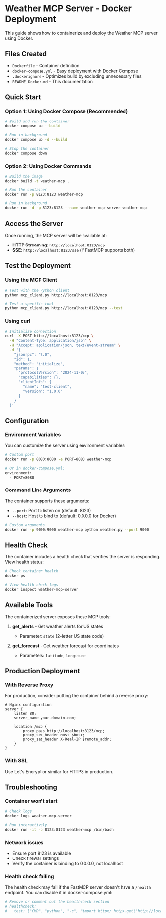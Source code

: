# Weather MCP Server - Docker Deployment

This guide shows how to containerize and deploy the Weather MCP server using Docker.

## Files Created

- `Dockerfile` - Container definition
- `docker-compose.yml` - Easy deployment with Docker Compose
- `.dockerignore` - Optimizes build by excluding unnecessary files
- `README_Docker.md` - This documentation

## Quick Start

### Option 1: Using Docker Compose (Recommended)

```bash
# Build and run the container
docker compose up --build

# Run in background
docker compose up -d --build

# Stop the container
docker compose down
```

### Option 2: Using Docker Commands

```bash
# Build the image
docker build -t weather-mcp .

# Run the container
docker run -p 8123:8123 weather-mcp

# Run in background
docker run -d -p 8123:8123 --name weather-mcp-server weather-mcp
```

## Access the Server

Once running, the MCP server will be available at:

- **HTTP Streaming**: `http://localhost:8123/mcp`
- **SSE**: `http://localhost:8123/sse` (if FastMCP supports both)

## Test the Deployment

### Using the MCP Client

```bash
# Test with the Python client
python mcp_client.py http://localhost:8123/mcp

# Test a specific tool
python mcp_client.py http://localhost:8123/mcp --test
```

### Using curl

```bash
# Initialize connection
curl -X POST http://localhost:8123/mcp \
  -H "Content-Type: application/json" \
  -H "Accept: application/json, text/event-stream" \
  -d '{
    "jsonrpc": "2.0",
    "id": 1,
    "method": "initialize",
    "params": {
      "protocolVersion": "2024-11-05",
      "capabilities": {},
      "clientInfo": {
        "name": "test-client",
        "version": "1.0.0"
      }
    }
  }'
```

## Configuration

### Environment Variables

You can customize the server using environment variables:

```bash
# Custom port
docker run -p 8080:8080 -e PORT=8080 weather-mcp

# Or in docker-compose.yml:
environment:
  - PORT=8080
```

### Command Line Arguments

The container supports these arguments:

- `--port`: Port to listen on (default: 8123)
- `--host`: Host to bind to (default: 0.0.0.0 for Docker)

```bash
# Custom arguments
docker run -p 9000:9000 weather-mcp python weather.py --port 9000
```

## Health Check

The container includes a health check that verifies the server is responding. View health status:

```bash
# Check container health
docker ps

# View health check logs
docker inspect weather-mcp-server
```

## Available Tools

The containerized server exposes these MCP tools:

1. **get_alerts** - Get weather alerts for US states
   - Parameter: `state` (2-letter US state code)

2. **get_forecast** - Get weather forecast for coordinates
   - Parameters: `latitude`, `longitude`

## Production Deployment

### With Reverse Proxy

For production, consider putting the container behind a reverse proxy:

```nginx
# Nginx configuration
server {
    listen 80;
    server_name your-domain.com;
    
    location /mcp {
        proxy_pass http://localhost:8123/mcp;
        proxy_set_header Host $host;
        proxy_set_header X-Real-IP $remote_addr;
    }
}
```

### With SSL

Use Let's Encrypt or similar for HTTPS in production.

## Troubleshooting

### Container won't start

```bash
# Check logs
docker logs weather-mcp-server

# Run interactively
docker run -it -p 8123:8123 weather-mcp /bin/bash
```

### Network issues

- Ensure port 8123 is available
- Check firewall settings
- Verify the container is binding to 0.0.0.0, not localhost

### Health check failing

The health check may fail if the FastMCP server doesn't have a `/health` endpoint. You can disable it in docker-compose.yml:

```yaml
# Remove or comment out the healthcheck section
# healthcheck:
#   test: ["CMD", "python", "-c", "import httpx; httpx.get('http://localhost:8123/health', timeout=5)"]
